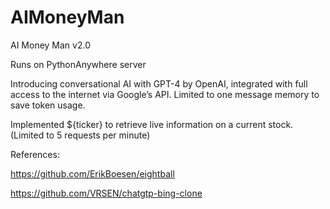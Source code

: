 # AIMoneyMan
AI Money Man v2.0

Runs on PythonAnywhere server

Introducing conversational AI with GPT-4 by OpenAI, integrated with full access to the internet via Google’s API. Limited to one message memory to save token usage.

Implemented ${ticker} to retrieve live information on a current stock. (Limited to 5 requests per minute)



References: 

https://github.com/ErikBoesen/eightball

https://github.com/VRSEN/chatgtp-bing-clone
